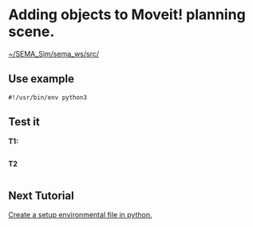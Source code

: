 # Adding objects to Moveit! planning scene.

[~/SEMA_Sim/sema_ws/src/]()

## Use example
```
#!/usr/bin/env python3

```

## Test it
**T1:**
```

```
**T2**
```

```

## Next Tutorial 
[Create a setup environmental file in python.](https://github.com/MonkyDCristian/SEMA_Sim/blob/main/documentation/setup_env.md)
